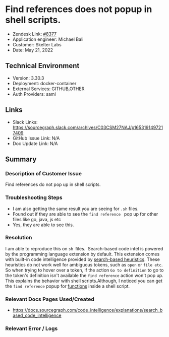 
# Find references does not popup in shell scripts. <!-- Ticket Title  Hint: include keywords to make it searchable -->

- Zendesk Link: [#8377](https://sourcegraph.zendesk.com/agent/tickets/8377)
- Application engineer: Michael Bali
- Customer: Skelter Labs <!-- Redact if this contains personally identifying information -->
- Date: May 21, 2022

<!-- Data populated from integration, speak to Ben Gordon or Michael Bali if not working -->
<!-- During Internal team trial, fill missing data manually (we are waiting for all data to sync) -->

## Technical Environment
- Version: 3.30.3​
- Deployment: docker-container
- External Services: GITHUB,OTHER
- Auth Providers: saml


## Links
<!-- Data for application engineer manual entry -->
- Slack Links: https://sourcegraph.slack.com/archives/C03CSM27NAJ/p1653191497217409
- GitHub Issue Link: N/A
- Doc Update Link: N/A

## Summary
### Description of Customer Issue
Find references do not pop up in shell scripts.

### Troubleshooting Steps
- I am also getting the same result you are seeing for `.sh` files.
- Found out if they are able to see the `find reference ` pop up for other files like go, java, js etc
- Yes, they are able to see this. 

### Resolution
I am able to reproduce this on `sh `files.  Search-based code intel is powered by the programming language extension by default. This extension comes with built-in code intelligence provided by [search-based heuristics](https://docs.sourcegraph.com/code_intelligence/explanations/search_based_code_intelligence). These heuristics do not work well for ambiguous tokens, such as `open` or `file etc`. So when trying to hover over a token, if the action `Go to definition` to go to the token's definition isn't available the `find reference`  action won't pop up. This explains the behavior with shell scripts.Although, I noticed you can get the `find reference` popup for [functions](https://sourcegraph.com/github.com/sourcegraph/sourcegraph/-/blob/enterprise/cmd/executor/image/build.sh) inside a shell script.

### Relevant Docs Pages Used/Created
- https://docs.sourcegraph.com/code_intelligence/explanations/search_based_code_intelligence


### Relevant Error / Logs
<!-- Please redact keys, tokens, and personal identifying information -->


<!-- Once complete, upload a copy to https://github.com/sourcegraph/support-tools-internal/tree/main/resolved-tickets as a .md file -->
<!-- Name the file 8377.md -->
